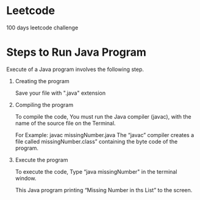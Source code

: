 # Leetcode
100 days leetcode challenge

# Steps to Run Java Program

Execute of a Java program involves the following step.

1) Creating the program

    Save your file with ".java" extension 

2) Compiling the program

    To compile the code, You must run the Java compiler (javac), with the name of the source file on the Terminal.

    For Example:  javac missingNumber.java
    The “javac” compiler creates a file called missingNumber.class” containing the byte code of the program.

3) Execute the program

     To execute the code,  Type “java missingNumber" in the terminal window.

    This Java program printing “Missing Number in ths List” to the screen. 